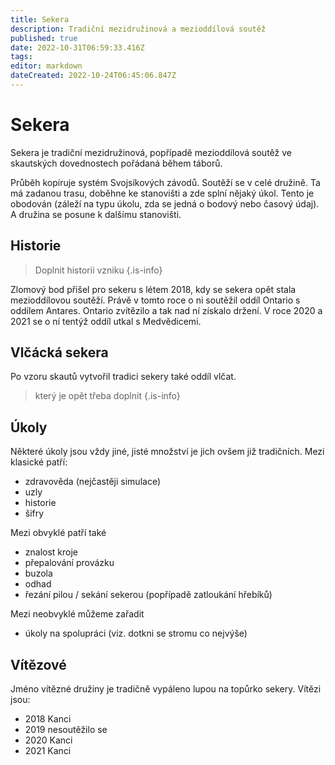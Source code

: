 ```yaml
---
title: Sekera
description: Tradiční mezidružinová a mezioddílová soutěž
published: true
date: 2022-10-31T06:59:33.416Z
tags: 
editor: markdown
dateCreated: 2022-10-24T06:45:06.847Z
---
```


# Sekera
Sekera je tradiční mezidružinová, popřípadě mezioddílová soutěž ve skautských dovednostech pořádaná během táborů.

Průběh kopíruje systém Svojsíkových závodů. Soutěží se v celé družině. Ta má zadanou trasu, doběhne ke stanovišti a zde splní nějaký úkol. Tento je obodován (záleží na typu úkolu, zda se jedná o bodový nebo časový údaj). A družina se posune k dalšímu stanovišti. 

## Historie
> Doplnit historii vzniku
{.is-info}

Zlomový bod přišel pro sekeru s létem 2018, kdy se sekera opět stala mezioddílovou soutěží. Právě v tomto roce o ni soutěžil oddíl Ontario s oddílem Antares. Ontario zvítězilo a tak nad ní získalo držení. V roce 2020 a 2021 se o ní tentýž oddíl utkal s Medvědicemi.


## Vlčácká sekera

Po vzoru skautů vytvořil tradici sekery také oddíl vlčat.
> který je opět třeba doplnit
{.is-info}


## Úkoly

Některé úkoly jsou vždy jiné, jisté množství je jich ovšem již tradičních. 
Mezi klasické patří:

- zdravověda (nejčastěji simulace)
- uzly
- historie
- šifry

Mezi obvyklé patří také

- znalost kroje
- přepalování provázku
- buzola
- odhad
- řezání pilou / sekání sekerou (popřípadě zatloukání hřebíků)

Mezi neobvyklé můžeme zařadit

- úkoly na spolupráci (viz. dotkni se stromu co nejvýše)

## Vítězové

Jméno vítězné družiny je tradičně vypáleno lupou na topůrko sekery. Vítězi jsou:

- 2018 Kanci
- 2019 nesoutěžilo se
- 2020 Kanci
- 2021 Kanci
